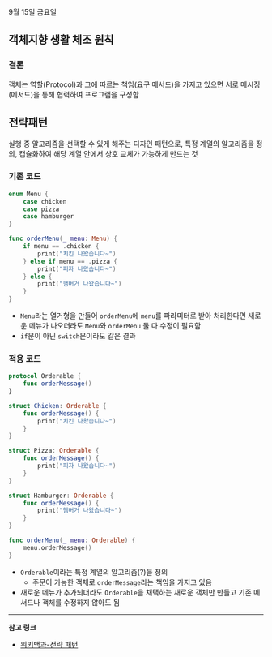 9월 15일 금요일

## 객체지향 생활 체조 원칙

### 결론
객체는 역할(Protocol)과 그에 따르는 책임(요구 메서드)을 가지고 있으면 서로 메시징(메서드)을 통해 협력하여 프로그램을 구성함

## 전략패턴
실행 중 알고리즘을 선택할 수 있게 해주는 디자인 패턴으로, 특정 계열의 알고리즘을 정의, 캡슐화하여 해당 계열 안에서 상호 교체가 가능하게 만드는 것

### 기존 코드
```swift
enum Menu {
    case chicken
    case pizza
    case hamburger
}

func orderMenu(_ menu: Menu) {
    if menu == .chicken {
        print("치킨 나왔습니다~")
    } else if menu == .pizza {
        print("피자 나왔습니다~")
    } else {
        print("햄버거 나왔습니다~")
    }
}
```
- `Menu`라는 열거형을 만들어 `orderMenu`에 `menu`를 파라미터로 받아 처리한다면 새로운 메뉴가 나오더라도 `Menu`와 `orderMenu` 둘 다 수정이 필요함
- `if`문이 아닌 `switch`문이라도 같은 결과

### 적용 코드
```swift
protocol Orderable {
    func orderMessage()
}

struct Chicken: Orderable {
    func orderMessage() {
        print("치킨 나왔습니다~")
    }
}

struct Pizza: Orderable {
    func orderMessage() {
        print("피자 나왔습니다~")
    }
}

struct Hamburger: Orderable {
    func orderMessage() {
        print("햄버거 나왔습니다~")
    }
}

func orderMenu(_ menu: Orderable) {
    menu.orderMessage()
}
```
- `Orderable`이라는 특정 계열의 알고리즘(?)을 정의
    - 주문이 가능한 객체로 `orderMessage`라는 책임을 가지고 있음
- 새로운 메뉴가 추가되더라도 `Orderable`을 채택하는 새로운 객체만 만들고 기존 메서드나 객체를 수정하지 않아도 됨

---
**참고 링크**
- [위키백과-전략 패턴](https://ko.wikipedia.org/wiki/전략_패턴)

